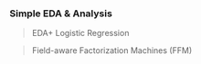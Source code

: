 ### Simple EDA  &  Analysis 

> EDA+ Logistic Regression 

> Field-aware Factorization Machines (FFM) 
